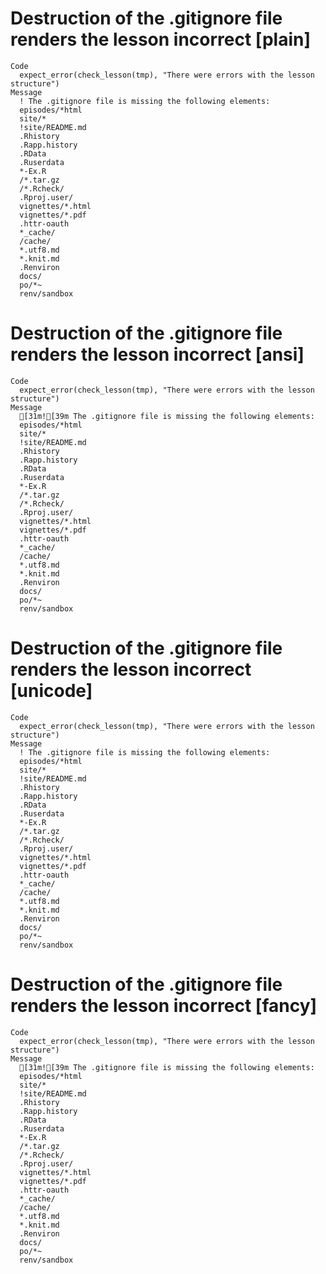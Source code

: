 # Destruction of the .gitignore file renders the lesson incorrect [plain]

    Code
      expect_error(check_lesson(tmp), "There were errors with the lesson structure")
    Message
      ! The .gitignore file is missing the following elements:
      episodes/*html
      site/*
      !site/README.md
      .Rhistory
      .Rapp.history
      .RData
      .Ruserdata
      *-Ex.R
      /*.tar.gz
      /*.Rcheck/
      .Rproj.user/
      vignettes/*.html
      vignettes/*.pdf
      .httr-oauth
      *_cache/
      /cache/
      *.utf8.md
      *.knit.md
      .Renviron
      docs/
      po/*~
      renv/sandbox

# Destruction of the .gitignore file renders the lesson incorrect [ansi]

    Code
      expect_error(check_lesson(tmp), "There were errors with the lesson structure")
    Message
      [31m![39m The .gitignore file is missing the following elements:
      episodes/*html
      site/*
      !site/README.md
      .Rhistory
      .Rapp.history
      .RData
      .Ruserdata
      *-Ex.R
      /*.tar.gz
      /*.Rcheck/
      .Rproj.user/
      vignettes/*.html
      vignettes/*.pdf
      .httr-oauth
      *_cache/
      /cache/
      *.utf8.md
      *.knit.md
      .Renviron
      docs/
      po/*~
      renv/sandbox

# Destruction of the .gitignore file renders the lesson incorrect [unicode]

    Code
      expect_error(check_lesson(tmp), "There were errors with the lesson structure")
    Message
      ! The .gitignore file is missing the following elements:
      episodes/*html
      site/*
      !site/README.md
      .Rhistory
      .Rapp.history
      .RData
      .Ruserdata
      *-Ex.R
      /*.tar.gz
      /*.Rcheck/
      .Rproj.user/
      vignettes/*.html
      vignettes/*.pdf
      .httr-oauth
      *_cache/
      /cache/
      *.utf8.md
      *.knit.md
      .Renviron
      docs/
      po/*~
      renv/sandbox

# Destruction of the .gitignore file renders the lesson incorrect [fancy]

    Code
      expect_error(check_lesson(tmp), "There were errors with the lesson structure")
    Message
      [31m![39m The .gitignore file is missing the following elements:
      episodes/*html
      site/*
      !site/README.md
      .Rhistory
      .Rapp.history
      .RData
      .Ruserdata
      *-Ex.R
      /*.tar.gz
      /*.Rcheck/
      .Rproj.user/
      vignettes/*.html
      vignettes/*.pdf
      .httr-oauth
      *_cache/
      /cache/
      *.utf8.md
      *.knit.md
      .Renviron
      docs/
      po/*~
      renv/sandbox

